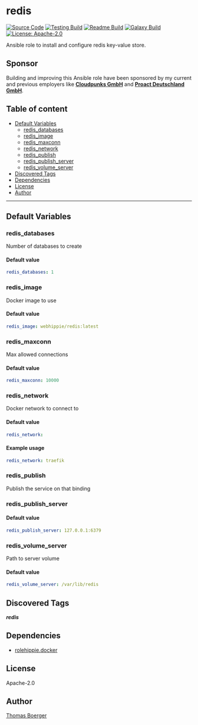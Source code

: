 # redis

[![Source Code](https://img.shields.io/badge/github-source%20code-blue?logo=github&logoColor=white)](https://github.com/rolehippie/redis) [![Testing Build](https://github.com/rolehippie/redis/workflows/testing/badge.svg)](https://github.com/rolehippie/redis/actions?query=workflow%3Atesting) [![Readme Build](https://github.com/rolehippie/redis/workflows/readme/badge.svg)](https://github.com/rolehippie/redis/actions?query=workflow%3Areadme) [![Galaxy Build](https://github.com/rolehippie/redis/workflows/galaxy/badge.svg)](https://github.com/rolehippie/redis/actions?query=workflow%3Agalaxy) [![License: Apache-2.0](https://img.shields.io/github/license/rolehippie/redis)](https://github.com/rolehippie/redis/blob/master/LICENSE)

Ansible role to install and configure redis key-value store.

## Sponsor

Building and improving this Ansible role have been sponsored by my current and previous employers like **[Cloudpunks GmbH](https://cloudpunks.de)** and **[Proact Deutschland GmbH](https://www.proact.eu)**.

## Table of content

- [Default Variables](#default-variables)
  - [redis_databases](#redis_databases)
  - [redis_image](#redis_image)
  - [redis_maxconn](#redis_maxconn)
  - [redis_network](#redis_network)
  - [redis_publish](#redis_publish)
  - [redis_publish_server](#redis_publish_server)
  - [redis_volume_server](#redis_volume_server)
- [Discovered Tags](#discovered-tags)
- [Dependencies](#dependencies)
- [License](#license)
- [Author](#author)

---

## Default Variables

### redis_databases

Number of databases to create

#### Default value

```YAML
redis_databases: 1
```

### redis_image

Docker image to use

#### Default value

```YAML
redis_image: webhippie/redis:latest
```

### redis_maxconn

Max allowed connections

#### Default value

```YAML
redis_maxconn: 10000
```

### redis_network

Docker network to connect to

#### Default value

```YAML
redis_network:
```

#### Example usage

```YAML
redis_network: traefik
```

### redis_publish

Publish the service on that binding

### redis_publish_server

#### Default value

```YAML
redis_publish_server: 127.0.0.1:6379
```

### redis_volume_server

Path to server volume

#### Default value

```YAML
redis_volume_server: /var/lib/redis
```

## Discovered Tags

**_redis_**


## Dependencies

- [rolehippie.docker](https://github.com/rolehippie/docker)

## License

Apache-2.0

## Author

[Thomas Boerger](https://github.com/tboerger)
